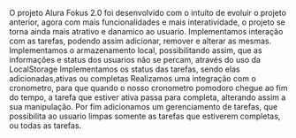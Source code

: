 O projeto Alura Fokus 2.0 foi desenvolvido com o intuito de evoluir o projeto anterior, agora com mais funcionalidades e mais interatividade, o projeto se torna ainda mais atrativo e danamico ao usuario.
Implementamos interação com as tarefas, podendo assim adicionar, remover e alterar as mesmas.
Implementamos o armazenamento local, possibilitando assim, que as informações e status dos usuarios não se percam, através do uso da LocalStorage
Implementamos os status das tarefas, sendo elas adicionadas,ativas ou completas
Realizamos uma integração com o cronometro, para que quando o nosso cronometro pomodoro chegue ao fim do tempo, a tarefa que estiver ativa passa para completa, alterando assim a sua manipulação.
Por fim adicionamos um gerenciamento de tarefas, que possibilita ao usuario limpas somente as tarefas que estiverem completas, ou todas as tarefas.
